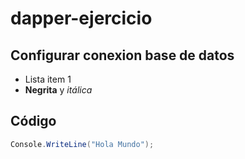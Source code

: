 # dapper-ejercicio

## Configurar conexion base de datos

- Lista item 1
- **Negrita** y _itálica_

## Código

```csharp
Console.WriteLine("Hola Mundo");
```
